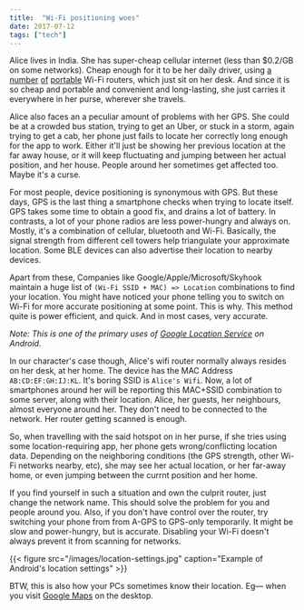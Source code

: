 ```yaml
---
title:  "Wi-Fi positioning woes"
date: 2017-07-12
tags: ["tech"]
---
```


Alice lives in India. She has super-cheap cellular internet (less than $0.2/GB on some networks). Cheap enough for it to be her daily driver, using [a][0] [number][1] [of][2] [portable][3] Wi-Fi routers, which just sit on her desk. And since it is so cheap and portable and convenient and long-lasting, she just carries it everywhere in her purse, wherever she travels.

Alice also faces an a peculiar amount of problems with her GPS. She could be at a crowded bus station, trying to get an Uber, or stuck in a storm, again trying to get a cab, her phone just fails to locate her correctly long enough for the app to work. Either it'll just be showing her previous location at the far away house, or it will keep fluctuating and jumping between her actual position, and her house. People around her sometimes get affected too. Maybe it's a curse.

<!--more-->

For most people, device positioning is synonymous with GPS. But these days, GPS is the last thing a smartphone checks when trying to locate itself. GPS takes some time to obtain a good fix, and drains a lot of battery. In contrasts, a lot of your phone radios are less power-hungry and always on. Mostly, it's a combination of cellular, bluetooth and Wi-Fi. Basically, the signal strength from different cell towers help triangulate your approximate location. Some BLE devices can also advertise their location to nearby devices.

Apart from these, Companies like Google/Apple/Microsoft/Skyhook maintain a huge list of `(Wi-Fi SSID + MAC) => Location` combinations to find your location. You might have noticed your phone telling you to switch on Wi-Fi for more accurate positioning at some point. This is why. This method quite is power efficient, and quick. And in most cases, very accurate.

_Note: This is one of the primary uses of [Google Location Service][google-location-service] on Android._

In our character's case though, Alice's wifi router normally always resides on her desk, at her home. The device has the MAC Address `AB:CD:EF:GH:IJ:KL`. It's boring SSID is `Alice's Wifi`. Now, a lot of smartphones around her will be reporting this MAC+SSID combination to some server, along with their location. Alice, her guests, her neighbours, almost everyone around her. They don't need to be connected to the network. Her router getting scanned is enough.

So, when travelling with the said hotspot on in her purse, if she tries using some location-requiring app, her phone gets wrong/conflicting location data. Depending on the neighboring conditions (the GPS strength, other Wi-Fi networks nearby, etc), she may see her actual location, or her far-away home, or even jumping between the currnt position and her home.

If you find yourself in such a situation and own the culprit router, just change the network name. This should solve the problem for you and people around you. Also, if you don't have control over the router, try switching your phone from from A-GPS to GPS-only temporarily. It might be slow and power-hungry, but is accurate. Disabling your Wi-Fi doesn't always prevent it from scanning for networks.

{{< figure src="/images/location-settings.jpg" caption="Example of Android's location settings" >}}

BTW, this is also how your PCs sometimes know their location. Eg— when you visit [Google Maps][maps] on the desktop.

[0]: http://www.amazon.in/D-Link-DWR-720-HSPA-Mobile-Router/dp/B00PVD1RV2
[1]: https://www.amazon.com/Hotspot-Unlocked-Worldwide-Huawei-E5220s-6/dp/B06XJ5NF8W/
[2]: https://www.amazon.com/Verizon-Wireless-LTE-Prepaid-Smartphone/dp/B014RJJXUW/
[3]: https://www.amazon.com/Hotspot-Unlocked-MF65-Router-Mobile/dp/B01KGCMUQ8/
[maps]: https://maps.google.com
[google-location-service]: https://support.google.com/accounts/answer/6179507?hl=en